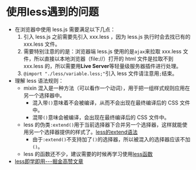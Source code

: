# 使用less遇到的问题

- 在浏览器中使用 less.js 需要满足以下几点：
  1. 引入 less.js 之前需要先引入 xxx.less ，因为 less.js 执行时会去找已有的 xxx.less 文件。
  2. 需要特别注意的的是：浏览器端 less.js 使用的是`ajax`来拉取 xxx.less 文件，所以直接以本地浏览器（file://）打开的 html 文件是拉取不到 xxx.less 的，所以需要用**Live Server**等轻量级服务器插件进行处理。
  3. `@import "./less/variable.less;"`引入 less 文件请注意用`;`结束。
- 理解 less 语法规则：
  - mixin 混入是一种方法（可以看作一个动词），用于把一组样式规则应用在另一个选择器中。
    - 混入带`()`意味着不会被编译，从而不会出现在最终编译后的 CSS 文件中。
    - 混带`()`意味会被编译，会出现在最终编译后的 CSS 文件中。
  - less 的伪类`:extend()`用于当前选择器下合并另一个选择器，这样就能使用另一个选择器提供的样式了。[less的extend语法](https://lesscss.org/features/#extend-feature)
    - 由于`:extend()`不支持加了`()`的选择器，所以被混入的选择器应该不加`()`。
  - less 的函数还不少，建议需要的时候再学习使用[less函数](https://less.bootcss.com/#%E5%87%BD%E6%95%B0functions)
- [less即学即用---掘金高赞文章](https://juejin.cn/post/6844903688444739592)
